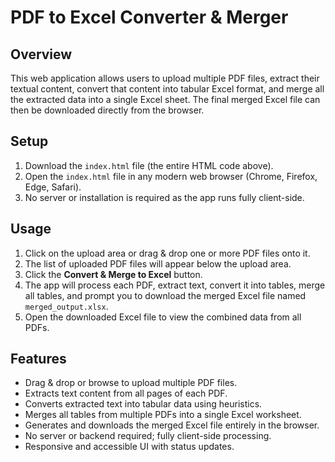 # PDF to Excel Converter & Merger

## Overview

This web application allows users to upload multiple PDF files, extract their textual content, convert that content into tabular Excel format, and merge all the extracted data into a single Excel sheet. The final merged Excel file can then be downloaded directly from the browser.

## Setup

1. Download the `index.html` file (the entire HTML code above).
2. Open the `index.html` file in any modern web browser (Chrome, Firefox, Edge, Safari).
3. No server or installation is required as the app runs fully client-side.

## Usage

1. Click on the upload area or drag & drop one or more PDF files onto it.
2. The list of uploaded PDF files will appear below the upload area.
3. Click the **Convert & Merge to Excel** button.
4. The app will process each PDF, extract text, convert it into tables, merge all tables, and prompt you to download the merged Excel file named `merged_output.xlsx`.
5. Open the downloaded Excel file to view the combined data from all PDFs.

## Features

- Drag & drop or browse to upload multiple PDF files.
- Extracts text content from all pages of each PDF.
- Converts extracted text into tabular data using heuristics.
- Merges all tables from multiple PDFs into a single Excel worksheet.
- Generates and downloads the merged Excel file entirely in the browser.
- No server or backend required; fully client-side processing.
- Responsive and accessible UI with status updates.